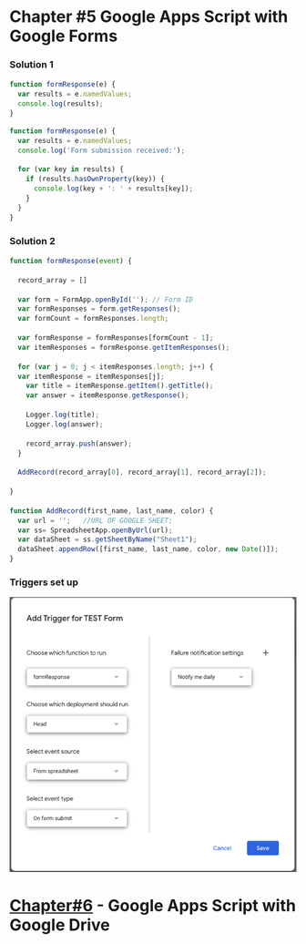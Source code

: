 # Chapter #5 Google Apps Script with Google Forms

### Solution 1

```javascript
function formResponse(e) {
  var results = e.namedValues;
  console.log(results);
}
```

```javascript
function formResponse(e) {
  var results = e.namedValues;
  console.log('Form submission received:');
  
  for (var key in results) {
    if (results.hasOwnProperty(key)) {
      console.log(key + ': ' + results[key]);
    }
  }
}
```
### Solution 2

```javascript
function formResponse(event) {

  record_array = []

  var form = FormApp.openById(''); // Form ID
  var formResponses = form.getResponses();
  var formCount = formResponses.length;

  var formResponse = formResponses[formCount - 1];
  var itemResponses = formResponse.getItemResponses();

  for (var j = 0; j < itemResponses.length; j++) {
  var itemResponse = itemResponses[j];
    var title = itemResponse.getItem().getTitle();
    var answer = itemResponse.getResponse();

    Logger.log(title);
    Logger.log(answer);

    record_array.push(answer);
  }
   
  AddRecord(record_array[0], record_array[1], record_array[2]);

}

function AddRecord(first_name, last_name, color) {
  var url = '';   //URL OF GOOGLE SHEET;
  var ss= SpreadsheetApp.openByUrl(url);
  var dataSheet = ss.getSheetByName("Sheet1");
  dataSheet.appendRow([first_name, last_name, color, new Date()]);
}
```



### Triggers set up

![Add Trigger](AddTrigger.png)



# [Chapter#6](Chapter%236.md) - Google Apps Script with Google Drive